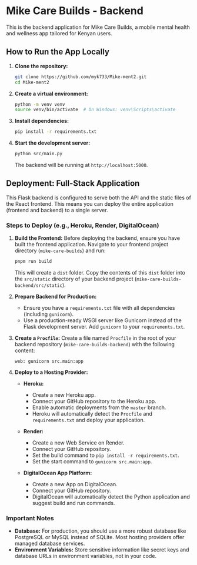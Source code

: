 # Mike Care Builds - Backend

This is the backend application for Mike Care Builds, a mobile mental health and wellness app tailored for Kenyan users.

## How to Run the App Locally

1.  **Clone the repository:**
    ```bash
    git clone https://github.com/myk733/Mike-ment2.git
    cd Mike-ment2
    ```
2.  **Create a virtual environment:**
    ```bash
    python -m venv venv
    source venv/bin/activate  # On Windows: venv\Scripts\activate
    ```
3.  **Install dependencies:**
    ```bash
    pip install -r requirements.txt
    ```
4.  **Start the development server:**
    ```bash
    python src/main.py
    ```
    The backend will be running at `http://localhost:5000`.

## Deployment: Full-Stack Application

This Flask backend is configured to serve both the API and the static files of the React frontend. This means you can deploy the entire application (frontend and backend) to a single server.

### Steps to Deploy (e.g., Heroku, Render, DigitalOcean)

1.  **Build the Frontend:**
    Before deploying the backend, ensure you have built the frontend application. Navigate to your frontend project directory (`mike-care-builds`) and run:
    ```bash
    pnpm run build
    ```
    This will create a `dist` folder. Copy the contents of this `dist` folder into the `src/static` directory of your backend project (`mike-care-builds-backend/src/static`).

2.  **Prepare Backend for Production:**
    -   Ensure you have a `requirements.txt` file with all dependencies (including `gunicorn`).
    -   Use a production-ready WSGI server like Gunicorn instead of the Flask development server. Add `gunicorn` to your `requirements.txt`.

3.  **Create a `Procfile`:**
    Create a file named `Procfile` in the root of your backend repository (`mike-care-builds-backend`) with the following content:
    ```
    web: gunicorn src.main:app
    ```

4.  **Deploy to a Hosting Provider:**
    -   **Heroku:**
        -   Create a new Heroku app.
        -   Connect your GitHub repository to the Heroku app.
        -   Enable automatic deployments from the `master` branch.
        -   Heroku will automatically detect the `Procfile` and `requirements.txt` and deploy your application.

    -   **Render:**
        -   Create a new Web Service on Render.
        -   Connect your GitHub repository.
        -   Set the build command to `pip install -r requirements.txt`.
        -   Set the start command to `gunicorn src.main:app`.

    -   **DigitalOcean App Platform:**
        -   Create a new App on DigitalOcean.
        -   Connect your GitHub repository.
        -   DigitalOcean will automatically detect the Python application and suggest build and run commands.

### Important Notes

-   **Database:** For production, you should use a more robust database like PostgreSQL or MySQL instead of SQLite. Most hosting providers offer managed database services.
-   **Environment Variables:** Store sensitive information like secret keys and database URLs in environment variables, not in your code.



